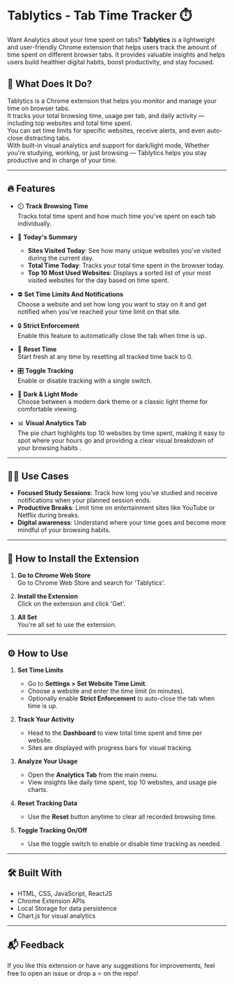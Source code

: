 # Tablytics - Tab Time Tracker ⏱️

Want Analytics about your time spent on tabs?  **Tablytics** is a lightweight and user-friendly Chrome extension that helps users track the amount of time spent on different browser tabs. It provides valuable insights and helps users build healthier digital habits, boost productivity, and stay focused.

## 🚀 What Does It Do?

Tablytics is a Chrome extension that helps you monitor and manage your time on browser tabs.  
It tracks your total browsing time, usage per tab, and daily activity — including top websites and total time spent.  
You can set time limits for specific websites, receive alerts, and even auto-close distracting tabs.  
With built-in visual analytics and support for dark/light mode, Whether you're studying, working, or just browsing — Tablytics helps you stay productive and in charge of your time.

---

## 🔥 Features

- ⏲️ **Track Browsing Time**  
  Tracks total time spent and how much time you've spent on each tab individually.

- 📅 **Today's Summary**  
  - **Sites Visited Today**: See how many unique websites you've visited during the current day.  
  - **Total Time Today**: Tracks your total time spent in the browser today.  
  - **Top 10 Most Used Websites**: Displays a sorted list of your most visited websites for the day based on time spent.

- ⛔ **Set Time Limits And Notifications**  
  Choose a website and set how long you want to stay on it and get notified when you've reached your time limit on that site.

- 🔒 **Strict Enforcement**  
  Enable this feature to automatically close the tab when time is up.

- 🔁 **Reset Time**  
  Start fresh at any time by resetting all tracked time back to 0.

- 🎛️ **Toggle Tracking**  
  Enable or disable tracking with a single switch.

- 🌙 **Dark & Light Mode**  
  Choose between a modern dark theme or a classic light theme for comfortable viewing.

- 📊 **Visual Analytics Tab**  
  The pie chart highlights top 10 websites by time spent, making it easy to spot where your hours go and providing a clear visual breakdown of your browsing habits .


---

## 🧑‍🏫 Use Cases

- **Focused Study Sessions**: Track how long you’ve studied and receive notifications when your planned session ends.
- **Productive Breaks**: Limit time on entertainment sites like YouTube or Netflix during breaks.
- **Digital awareness**: Understand where your time goes and become more mindful of your browsing habits.

---

## 📂 How to Install the Extension

1. **Go to Chrome Web Store**  
   Go to Chrome Web Store and search for 'Tablytics'.

2. **Install the Extension**  
   Click on the extension and click 'Get'.

2. **All Set**  
   You're all set to use the extension.
   
---
## ⚙️ How to Use

1. **Set Time Limits**  
   - Go to **Settings > Set Website Time Limit**.  
   - Choose a website and enter the time limit (in minutes).  
   - Optionally enable **Strict Enforcement** to auto-close the tab when time is up.

2. **Track Your Activity**  
   - Head to the **Dashboard** to view total time spent and time per website.  
   - Sites are displayed with progress bars for visual tracking.

3. **Analyze Your Usage**  
   - Open the **Analytics Tab** from the main menu.  
   - View insights like daily time spent, top 10 websites, and usage pie charts.

4. **Reset Tracking Data**  
   - Use the **Reset** button anytime to clear all recorded browsing time.

5. **Toggle Tracking On/Off**  
   - Use the toggle switch to enable or disable time tracking as needed.
 

---

## 🛠️ Built With

- HTML, CSS, JavaScript, ReactJS
- Chrome Extension APIs
- Local Storage for data persistence
- Chart.js for visual analytics

---

## 📬 Feedback

If you like this extension or have any suggestions for improvements, feel free to open an issue or drop a ⭐ on the repo!
